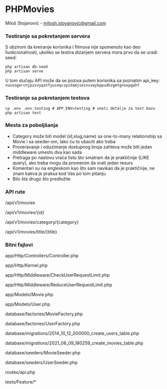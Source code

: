 # PHPMovies

Miloš Stojanović - milosh.stoyanovic@gmail.com

### Testiranje sa pokretanjem servera
S obzirom da kreiranje korisnika i filmova nije spomenuto kao deo funkcionalnosti, ukoliko se testira dizanjem servera mora prvo da se uradi seed:

```
php artisan db:seed
php artisan serve
```

U tom slučaju API može da se poziva putem korisnika sa poznatim api_key: ```xuusogercnjpzsvyqznfyuceqczpidamjsezxsxwykppudhzgmtgnoxpgahf```

### Testiranje sa pokretanjem testova

```
cp .env .env.testing # APP_ENV=testing # uneti detalje za test bazu
php artisan test
```

### Mesta za poboljšanja
* Category može biti model (id,slug,name) sa one-to-many relationship sa Movie i sa seeder-om, lako ću to ubaciti ako treba
* Proveravanje i oduzimanje dostupnog broja zahteva može biti jedan middleware umesto dva kao sada
* Pretraga po naslovu vraća listu što smatram da je praktičnije (LIKE query), ako treba mogu da promenim da vrati jedan resurs
* Komentari su na engleskom kao što sam navikao da je praktičnije, ne znam kakva je praksa kod Vas po tom pitanju
* Bilo šta drugo što predložite

### API rute

/api/v1/movies

/api/v1/movies/{id}

/api/v1/movies/category/{category}

/api/v1/movies/title/{title}

### Bitni fajlovi

app/Http/Controllers/Controller.php

app/Http/Kernel.php

app/Http/Middleware/CheckUserRequestLimit.php

app/Http/Middleware/ReduceUserRequestLimit.php

app/Models/Movie.php

app/Models/User.php

database/factories/MovieFactory.php

database/factories/UserFactory.php

database/migrations/2014_10_12_000000_create_users_table.php

database/migrations/2021_08_09_180259_create_movies_table.php

database/seeders/MovieSeeder.php

database/seeders/UserSeeder.php

routes/api.php

tests/Feature/*

